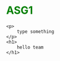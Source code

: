 # ASG1
<html>
    <head>
        <style>
            h1{
            color: green;
            }
        </style>
    </head>

    <p>
        type something 
    </p>
    <h1>
        hello team
    </h1>
</html>